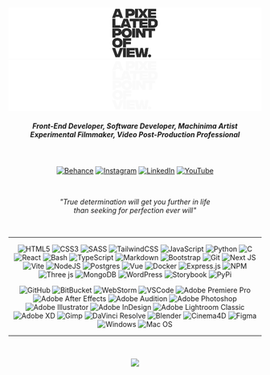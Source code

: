 <br/>

![APPOV Logo LightMode](./img/appovlightnew.png#gh-light-mode-only)
![APPOV Logo DarkMode](./img/appovdarknew.png#gh-dark-mode-only)


<h5 align="center">
Front-End Developer, Software Developer, Machinima Artist <br>
Experimental Filmmaker, Video Post-Production Professional
</h5>

<br/>

<div align="center">

[![Behance](https://img.shields.io/badge/Behance-2b2b2b?style=flat-square&logo=behance&logoColor=white)](https://behance.net/APPOV) [![Instagram](https://img.shields.io/badge/Instagram-2b2b2b.svg?style=flat-square&logo=Instagram&logoColor=white)](https://instagram.com/appovfilm) [![LinkedIn](https://img.shields.io/badge/LinkedIn-2b2b2b.svg?style=flat-square&logo=linkedin&logoColor=white)](https://linkedin.com/in/apixelatedpointofview) [![YouTube](https://img.shields.io/badge/YouTube-2b2b2b.svg?style=flat-square&logo=YouTube&logoColor=white)](https://youtube.com/@apixelatedpointofview) 
</div>
<br/>

<p align="center"><em>"True determination will get you further in life<br>
than seeking for perfection ever will"</em></p><br/>

----

<div align="center">

![HTML5](https://img.shields.io/badge/HTML5-%23E34F26.svg?style=flat-square&logo=html5&logoColor=white) ![CSS3](https://img.shields.io/badge/CSS3-%231572B6.svg?style=flat-square&logo=CSS3&logoColor=white) ![SASS](https://img.shields.io/badge/SASS-hotpink.svg?style=flat-square&logo=SASS&logoColor=white) ![TailwindCSS](https://img.shields.io/badge/Tailwind-%2338B2AC.svg?style=flat-square&logo=tailwind-css&logoColor=white) ![JavaScript](https://img.shields.io/badge/JavaScript-2b2b2b.svg?style=flat-square&logo=javascript&logoColor=ffff00) ![Python](https://img.shields.io/badge/Python-3670A0?style=flat-square&logo=python&logoColor=ffdd54) ![C](https://img.shields.io/badge/C-%2300599C.svg?style=flat-square&logo=c&logoColor=white) ![React](https://img.shields.io/badge/React-%2320232a.svg?style=flat-square&logo=react&logoColor=%2361DAFB) ![Bash](https://img.shields.io/badge/Bash-%234D4D4D.svg?style=flat-square&logo=gnu-bash&logoColor=white) ![TypeScript](https://img.shields.io/badge/TypeScript-%23007ACC.svg?style=flat-square&logo=typescript&logoColor=white) ![Markdown](https://img.shields.io/badge/Markdown-%23000000.svg?style=flat-square&logo=markdown&logoColor=white) ![Bootstrap](https://img.shields.io/badge/Bootstrap-%238511FA.svg?style=flat-square&logo=bootstrap&logoColor=white) ![Git](https://img.shields.io/badge/Git-F05032.svg?style=flat-square&logo=git&logoColor=white) ![Next JS](https://img.shields.io/badge/Next-black?style=flat-square&logo=next.js&logoColor=white) ![Vite](https://img.shields.io/badge/Vite-%23646CFF.svg?style=flat-square&logo=vite&logoColor=white) ![NodeJS](https://img.shields.io/badge/Node.js-6DA55F?style=flat-square&logo=node.js&logoColor=white) ![Postgres](https://img.shields.io/badge/PostgreSQL-%23316192.svg?style=flat-square&logo=postgresql&logoColor=white) ![Vue](https://img.shields.io/badge/Vue-4FC08D?style=flat-square&logo=vue.js&logoColor=white) ![Docker](https://img.shields.io/badge/Docker-%230db7ed.svg?style=flat-square&logo=docker&logoColor=white) ![Express.js](https://img.shields.io/badge/Express.js-%23404d59.svg?style=flat-square&logo=express&logoColor=%2361DAFB)  ![NPM](https://img.shields.io/badge/NPM-%23CB3837.svg?style=flat-square&logo=npm&logoColor=white) ![Three js](https://img.shields.io/badge/Three.js-black?style=flat-square&logo=three.js&logoColor=white) ![MongoDB](https://img.shields.io/badge/MongoDB-%234ea94b.svg?style=flat-square&logo=mongodb&logoColor=white) ![WordPress](https://img.shields.io/badge/WordPress-21759B.svg?style=flat-square&logo=wordpress&logoColor=white) ![Storybook](https://img.shields.io/badge/Storybook-FF4785.svg?style=flat-square&logo=storybook&logoColor=white) ![PyPi](https://img.shields.io/badge/PyPi-3775a9.svg?style=flat-square&logo=pypi&logoColor=white)
<br/>

![GitHub](https://img.shields.io/badge/GitHub-181717.svg?style=flat-square&logo=github&logoColor=white) ![BitBucket](https://img.shields.io/badge/Bitbucket-0052CC.svg?style=flat-square&logo=bitbucket&logoColor=white) ![WebStorm](https://img.shields.io/badge/WebStorm-2b2b2b.svg?style=flat-square&logo=webstorm&logoColor=white) ![VSCode](https://img.shields.io/badge/Visual_Studio_Code-007aac.svg?style=flat-square&logo=visualstudiocode&logoColor=white) ![Adobe Premiere Pro](https://img.shields.io/badge/Premiere%20Pro-9999ff.svg?style=flat-square&logo=Adobe%20Premiere%20Pro&logoColor=00005b) ![Adobe After Effects](https://img.shields.io/badge/After%20Effects-00005b.svg?style=flat-square&logo=Adobe%20After%20Effects&logoColor=9999ff) ![Adobe Audition](https://img.shields.io/badge/Audition-324648.svg?style=flat-square&logo=adobe%20audition&logoColor=58DBB8) ![Adobe Photoshop](https://img.shields.io/badge/Photoshop-001833.svg?style=flat-square&logo=adobe%20photoshop&logoColor=2DAAFF) ![Adobe Illustrator](https://img.shields.io/badge/Illustrator-ff9a00.svg?style=flat-square&logo=adobe%20illustrator&logoColor=00005b) ![Adobe InDesign](https://img.shields.io/badge/inDesign-49021F.svg?style=flat-square&logo=adobe%20indesign&logoColor=FF3366) ![Adobe Lightroom Classic](https://img.shields.io/badge/Lightroom-001833.svg?style=flat-square&logo=Adobe%20Lightroom%20Classic&logoColor=2DAAFF) ![Adobe XD](https://img.shields.io/badge/XD-470137.svg?style=flat-square&logo=Adobe%20XD&logoColor=FF61F6) ![Gimp](https://img.shields.io/badge/GIMP-657D8B?style=flat-square&logo=gimp&logoColor=FFFFFF) ![DaVinci Resolve](https://img.shields.io/badge/DaVinci%20Resolve-031E3F?style=flat-square&logo=blackmagic%20design&logoColor=FFFFFF) ![Blender](https://img.shields.io/badge/Blender-E87D0D?style=flat-square&logo=blender&logoColor=FFFFFF) ![Cinema4D](https://img.shields.io/badge/Cinema%204D-011A6A?style=flat-square&logo=cinema4d&logoColor=FFFFFF) ![Figma](https://img.shields.io/badge/Figma-F24E1E?style=flat-square&logo=figma&logoColor=FFFFFF) ![Windows](https://img.shields.io/badge/Windows-5E5E5E?style=flat-square&logo=microsoft&logoColor=FFFFFF) ![Mac OS](https://img.shields.io/badge/MacOS-000000?style=flat-square&logo=apple&logoColor=FFFFFF)   
</div>

----

<br/>
<div align="center">

![](https://github-readme-stats.vercel.app/api/top-langs/?username=Jiyorude&theme=dark&hide_border=false&include_all_commits=false&count_private=false&layout=compact)<br/><br/>

</div>